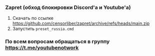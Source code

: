 ### Zapret (обход блокировки Discord'а и Youtube'а)
1. Скачать по ссылке https://github.com/censorliber/zapret/archive/refs/heads/main.zip
2. Запустить `preset_russia.cmd`

### По всем вопросам обращаться в группу https://t.me/youtubenotwork

